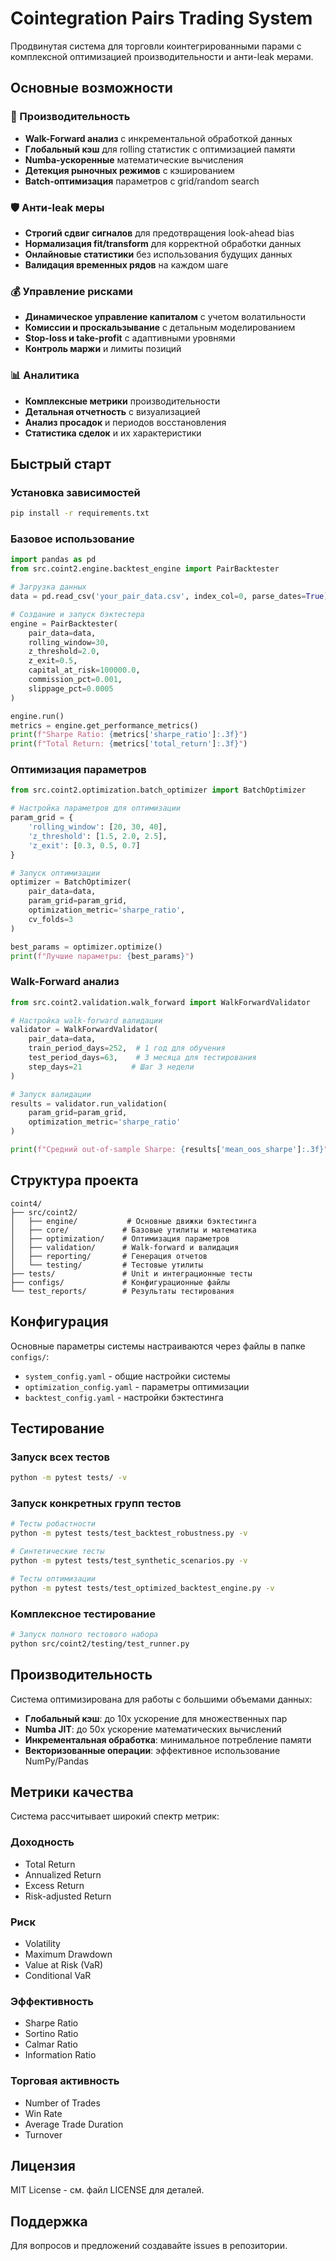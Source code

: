 # Cointegration Pairs Trading System

Продвинутая система для торговли коинтегрированными парами с комплексной оптимизацией производительности и анти-leak мерами.

## Основные возможности

### 🚀 Производительность
- **Walk-Forward анализ** с инкрементальной обработкой данных
- **Глобальный кэш** для rolling статистик с оптимизацией памяти
- **Numba-ускоренные** математические вычисления
- **Детекция рыночных режимов** с кэшированием
- **Batch-оптимизация** параметров с grid/random search

### 🛡️ Анти-leak меры
- **Строгий сдвиг сигналов** для предотвращения look-ahead bias
- **Нормализация fit/transform** для корректной обработки данных
- **Онлайновые статистики** без использования будущих данных
- **Валидация временных рядов** на каждом шаге

### 💰 Управление рисками
- **Динамическое управление капиталом** с учетом волатильности
- **Комиссии и проскальзывание** с детальным моделированием
- **Stop-loss и take-profit** с адаптивными уровнями
- **Контроль маржи** и лимиты позиций

### 📊 Аналитика
- **Комплексные метрики** производительности
- **Детальная отчетность** с визуализацией
- **Анализ просадок** и периодов восстановления
- **Статистика сделок** и их характеристики

## Быстрый старт

### Установка зависимостей

```bash
pip install -r requirements.txt
```

### Базовое использование

```python
import pandas as pd
from src.coint2.engine.backtest_engine import PairBacktester

# Загрузка данных
data = pd.read_csv('your_pair_data.csv', index_col=0, parse_dates=True)

# Создание и запуск бэктестера
engine = PairBacktester(
    pair_data=data,
    rolling_window=30,
    z_threshold=2.0,
    z_exit=0.5,
    capital_at_risk=100000.0,
    commission_pct=0.001,
    slippage_pct=0.0005
)

engine.run()
metrics = engine.get_performance_metrics()
print(f"Sharpe Ratio: {metrics['sharpe_ratio']:.3f}")
print(f"Total Return: {metrics['total_return']:.3f}")
```

### Оптимизация параметров

```python
from src.coint2.optimization.batch_optimizer import BatchOptimizer

# Настройка параметров для оптимизации
param_grid = {
    'rolling_window': [20, 30, 40],
    'z_threshold': [1.5, 2.0, 2.5],
    'z_exit': [0.3, 0.5, 0.7]
}

# Запуск оптимизации
optimizer = BatchOptimizer(
    pair_data=data,
    param_grid=param_grid,
    optimization_metric='sharpe_ratio',
    cv_folds=3
)

best_params = optimizer.optimize()
print(f"Лучшие параметры: {best_params}")
```

### Walk-Forward анализ

```python
from src.coint2.validation.walk_forward import WalkForwardValidator

# Настройка walk-forward валидации
validator = WalkForwardValidator(
    pair_data=data,
    train_period_days=252,  # 1 год для обучения
    test_period_days=63,    # 3 месяца для тестирования
    step_days=21           # Шаг 3 недели
)

# Запуск валидации
results = validator.run_validation(
    param_grid=param_grid,
    optimization_metric='sharpe_ratio'
)

print(f"Средний out-of-sample Sharpe: {results['mean_oos_sharpe']:.3f}")
```

## Структура проекта

```
coint4/
├── src/coint2/
│   ├── engine/           # Основные движки бэктестинга
│   ├── core/            # Базовые утилиты и математика
│   ├── optimization/    # Оптимизация параметров
│   ├── validation/      # Walk-forward и валидация
│   ├── reporting/       # Генерация отчетов
│   └── testing/         # Тестовые утилиты
├── tests/               # Unit и интеграционные тесты
├── configs/             # Конфигурационные файлы
└── test_reports/        # Результаты тестирования
```

## Конфигурация

Основные параметры системы настраиваются через файлы в папке `configs/`:

- `system_config.yaml` - общие настройки системы
- `optimization_config.yaml` - параметры оптимизации
- `backtest_config.yaml` - настройки бэктестинга

## Тестирование

### Запуск всех тестов

```bash
python -m pytest tests/ -v
```

### Запуск конкретных групп тестов

```bash
# Тесты робастности
python -m pytest tests/test_backtest_robustness.py -v

# Синтетические тесты
python -m pytest tests/test_synthetic_scenarios.py -v

# Тесты оптимизации
python -m pytest tests/test_optimized_backtest_engine.py -v
```

### Комплексное тестирование

```bash
# Запуск полного тестового набора
python src/coint2/testing/test_runner.py
```

## Производительность

Система оптимизирована для работы с большими объемами данных:

- **Глобальный кэш**: до 10x ускорение для множественных пар
- **Numba JIT**: до 50x ускорение математических вычислений
- **Инкрементальная обработка**: минимальное потребление памяти
- **Векторизованные операции**: эффективное использование NumPy/Pandas

## Метрики качества

Система рассчитывает широкий спектр метрик:

### Доходность
- Total Return
- Annualized Return
- Excess Return
- Risk-adjusted Return

### Риск
- Volatility
- Maximum Drawdown
- Value at Risk (VaR)
- Conditional VaR

### Эффективность
- Sharpe Ratio
- Sortino Ratio
- Calmar Ratio
- Information Ratio

### Торговая активность
- Number of Trades
- Win Rate
- Average Trade Duration
- Turnover

## Лицензия

MIT License - см. файл LICENSE для деталей.

## Поддержка

Для вопросов и предложений создавайте issues в репозитории.